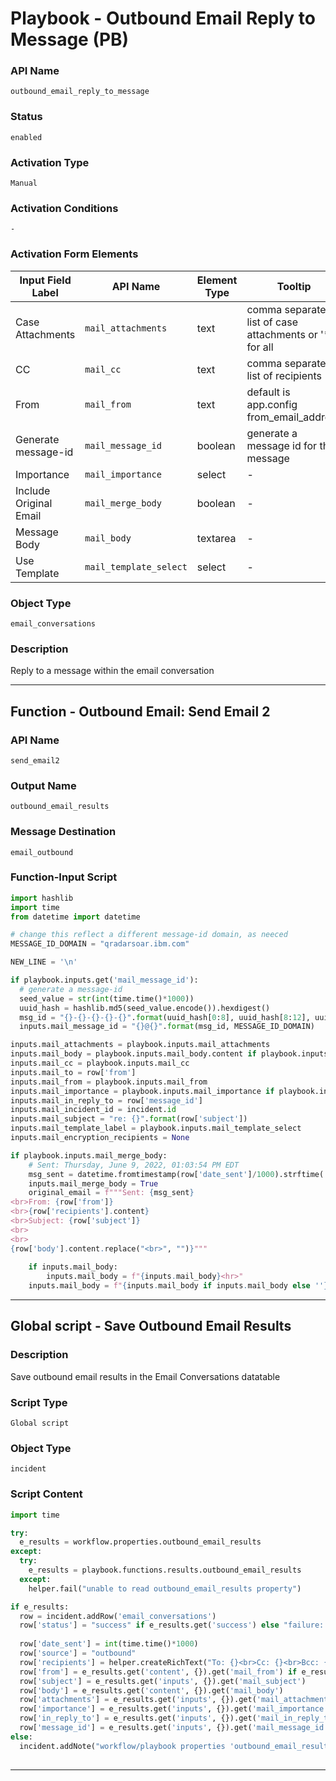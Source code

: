 <!--
    DO NOT MANUALLY EDIT THIS FILE
    THIS FILE IS AUTOMATICALLY GENERATED WITH resilient-sdk codegen
    Generated with resilient-sdk v50.0.151
-->

# Playbook - Outbound Email Reply to Message (PB)

### API Name
`outbound_email_reply_to_message`

### Status
`enabled`

### Activation Type
`Manual`

### Activation Conditions
`-`

### Activation Form Elements
| Input Field Label | API Name | Element Type | Tooltip | Requirement |
| ----------------- | -------- | ------------ | ------- | ----------- |
| Case Attachments | `mail_attachments` | text | comma separated list of case attachments or '*' for all | Optional |
| CC | `mail_cc` | text | comma separated list of recipients | Optional |
| From | `mail_from` | text | default is app.config from_email_address | Optional |
| Generate message-id | `mail_message_id` | boolean | generate a message id for this message | Optional |
| Importance | `mail_importance` | select | - | Optional |
| Include Original Email | `mail_merge_body` | boolean | - | Optional |
| Message Body | `mail_body` | textarea | - | Optional |
| Use Template | `mail_template_select` | select | - | Optional |

### Object Type
`email_conversations`

### Description
Reply to a message within the email conversation


---
## Function - Outbound Email: Send Email 2

### API Name
`send_email2`

### Output Name
`outbound_email_results`

### Message Destination
`email_outbound`

### Function-Input Script
```python
import hashlib
import time
from datetime import datetime

# change this reflect a different message-id domain, as neeced
MESSAGE_ID_DOMAIN = "qradarsoar.ibm.com"

NEW_LINE = '\n'

if playbook.inputs.get('mail_message_id'):
  # generate a message-id
  seed_value = str(int(time.time()*1000))
  uuid_hash = hashlib.md5(seed_value.encode()).hexdigest()
  msg_id = "{}-{}-{}-{}-{}".format(uuid_hash[0:8], uuid_hash[8:12], uuid_hash[12:16], uuid_hash[16:20], uuid_hash[20:])
  inputs.mail_message_id = "{}@{}".format(msg_id, MESSAGE_ID_DOMAIN)

inputs.mail_attachments = playbook.inputs.mail_attachments
inputs.mail_body = playbook.inputs.mail_body.content if playbook.inputs.mail_body else None
inputs.mail_cc = playbook.inputs.mail_cc
inputs.mail_to = row['from']
inputs.mail_from = playbook.inputs.mail_from
inputs.mail_importance = playbook.inputs.mail_importance if playbook.inputs.mail_importance else None
inputs.mail_in_reply_to = row['message_id']
inputs.mail_incident_id = incident.id
inputs.mail_subject = "re: {}".format(row['subject'])
inputs.mail_template_label = playbook.inputs.mail_template_select
inputs.mail_encryption_recipients = None

if playbook.inputs.mail_merge_body:
    # Sent: Thursday, June 9, 2022, 01:03:54 PM EDT
    msg_sent = datetime.fromtimestamp(row['date_sent']/1000).strftime('%A, %B %d, %Y, %-I:%M:%S %p GMT')
    inputs.mail_merge_body = True
    original_email = f"""Sent: {msg_sent}
<br>From: {row['from']}
<br>{row['recipients'].content}
<br>Subject: {row['subject']}
<br>
<br>
{row['body'].content.replace("<br>", "")}"""
  
    if inputs.mail_body:
        inputs.mail_body = f"{inputs.mail_body}<hr>"
    inputs.mail_body = f"{inputs.mail_body if inputs.mail_body else ''}<div style='border-left: 2px solid gray'><div style='white-space: nowrap;margin-left: 5px'>{original_email}</div></div>"

```

---

## Global script - Save Outbound Email Results

### Description
Save outbound email results in the Email Conversations datatable

### Script Type
`Global script`

### Object Type
`incident`

### Script Content
```python
import time

try:
  e_results = workflow.properties.outbound_email_results
except:
  try:
    e_results = playbook.functions.results.outbound_email_results
  except:
    helper.fail("unable to read outbound_email_results property")

if e_results:
  row = incident.addRow('email_conversations')
  row['status'] = "success" if e_results.get('success') else "failure: {}".format(e_results.get('reason'))
  
  row['date_sent'] = int(time.time()*1000)
  row['source'] = "outbound"
  row['recipients'] = helper.createRichText("To: {}<br>Cc: {}<br>Bcc: {}".format(e_results.get('inputs', {}).get('mail_to'), e_results.get('inputs', {}).get('mail_cc', ''), e_results.get('inputs', {}).get('mail_bcc', '')))
  row['from'] = e_results.get('content', {}).get('mail_from') if e_results.get('content', {}).get('mail_from') else e_results.get('inputs', {}).get('mail_from')
  row['subject'] = e_results.get('inputs', {}).get('mail_subject')
  row['body'] = e_results.get('content', {}).get('mail_body')
  row['attachments'] = e_results.get('inputs', {}).get('mail_attachments')
  row['importance'] = e_results.get('inputs', {}).get('mail_importance')
  row['in_reply_to'] = e_results.get('inputs', {}).get('mail_in_reply_to')
  row['message_id'] = e_results.get('inputs', {}).get('mail_message_id')
else:
  incident.addNote("workflow/playbook properties 'outbound_email_results' not found")
  
```

---

